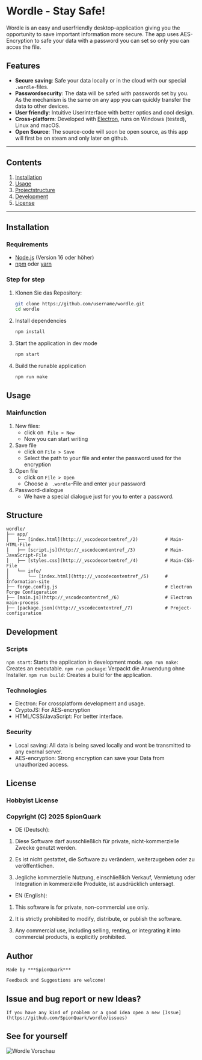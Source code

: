 # Wordle - Stay Safe!

Wordle is an easy and userfriendly desktop-application giving you the opportunity to save important information more secure. 
The app uses AES-Encryption to safe your data with a password you can set so only you can acces the file.

## Features

- **Secure saving**: Safe your data locally or in the cloud with our special `.wordle`-files.
- **Passwordsecurity**: The data will be safed with passwords set by you. As the mechanism is the same on any app you can quickly transfer the data to other devices.
- **User friendly**: Intuitive Userinterface with better optics and cool design.
- **Cross-platform**: Developed with [Electron](https://www.electronjs.org/), runs on Windows (tested), Linux and macOS.
- **Open Source**: The source-code will soon be open source, as this app will first be on steam and only later on github.

---

## Contents

1. [Installation](#installation)
2. [Usage](#usage)
3. [Projectstructure](#structure)
4. [Development](#development)
5. [License](#license)

---

## Installation

### Requirements

- [Node.js](https://nodejs.org/) (Version 16 oder höher)
- [npm](https://www.npmjs.com/) oder [yarn](https://yarnpkg.com/)

### Step for step

1. Klonen Sie das Repository:
   ```bash
   git clone https://github.com/username/wordle.git
   cd wordle
2. Install dependencies
    ```bash
    npm install

3. Start the application in dev mode
    ```bash
    npm start
4. Build the runable application
    ```bash
    npm run make

## Usage

### Mainfunction

1. New files:
    + click on ``` File > New```
    + Now you can start writing
2. Save file
    + click on ```File > Save```
    + Select the path to your file and enter the password used for the encryption
3. Open file
    + click on ```File > Open```
    + Choose a ``` .wordle```-File and enter your password
4. Password-dialogue
    + We have a special dialogue just for you to enter a password. 

## Structure
```
wordle/
├── app/
│   ├── [index.html](http://_vscodecontentref_/2)          # Main-HTML-File
│   ├── [script.js](http://_vscodecontentref_/3)           # Main-JavaScript-File
│   ├── [styles.css](http://_vscodecontentref_/4)          # Main-CSS-File
│   └── info/
│       └── [index.html](http://_vscodecontentref_/5)      # Information-site
├── forge.config.js                                        # Electron Forge Configuration
├── [main.js](http://_vscodecontentref_/6)                 # Electron main-process
├── [package.json](http://_vscodecontentref_/7)            # Project-configuration
```

## Development

### Scripts

```npm start```: Starts the application in development mode.
```npm run make```: Creates an executable.
```npm run package```: Verpackt die Anwendung ohne Installer.
```npm run build```: Creates a build for the application.

### Technologies

- Electron: For crossplatform development and usage.
- CryptoJS: For AES-encryption
- HTML/CSS/JavaScript: For better interface.

### Security

- Local saving: All data is being saved locally and wont be transmitted to any exernal server.
- AES-encryption: Strong encryption can save your Data from unauthorized access.

## License

### Hobbyist License
### Copyright (C) 2025 SpionQuark

* DE (Deutsch):

1. Diese Software darf ausschließlich für private, nicht-kommerzielle Zwecke genutzt werden.

2. Es ist nicht gestattet, die Software zu verändern, weiterzugeben oder zu veröffentlichen.

3. Jegliche kommerzielle Nutzung, einschließlich Verkauf, Vermietung oder Integration in kommerzielle Produkte, ist ausdrücklich untersagt.


* EN (English):

1. This software is for private, non-commercial use only.

2. It is strictly prohibited to modify, distribute, or publish the software.

3. Any commercial use, including selling, renting, or integrating it into commercial products, is explicitly prohibited.

## Author

    Made by ***SpionQuark***

    Feedback and Suggestions are welcome!

## Issue and bug report or new Ideas?

    If you have any kind of problem or a good idea open a new [Issue](https://github.com/SpionQuark/wordle/issues)

## See for yourself

<img alt="Wordle Vorschau" src="https://via.placeholder.com/800x400?text=Wordle+App+Screenshot">
